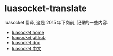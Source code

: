 # luasocket-translate

luasocket 翻译, 这是 2015 年下岗前, 记录的一些内容.

* [luasocket home](http://w3.impa.br/~diego/software/luasocket/home.html)
* [luasocket github](https://github.com/diegonehab/luasocket)
* [luasocket doc](http://w3.impa.br/~diego/software/luasocket/reference.html)
* [luasocket 中文](./zh/MAIN.md)
